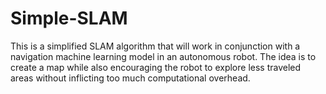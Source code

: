 # Simple-SLAM

This is a simplified SLAM algorithm that will work in conjunction with a navigation machine learning model in an autonomous robot. The idea is to create a map while also encouraging the robot to explore less traveled areas without inflicting too much computational overhead.
